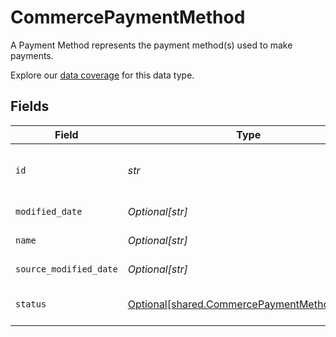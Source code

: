 # CommercePaymentMethod

A Payment Method represents the payment method(s) used to make payments.

Explore our [data coverage](https://knowledge.codat.io/supported-features/commerce?view=tab-by-data-type&dataType=commerce-paymentMethods) for this data type.


## Fields

| Field                                                                                              | Type                                                                                               | Required                                                                                           | Description                                                                                        | Example                                                                                            |
| -------------------------------------------------------------------------------------------------- | -------------------------------------------------------------------------------------------------- | -------------------------------------------------------------------------------------------------- | -------------------------------------------------------------------------------------------------- | -------------------------------------------------------------------------------------------------- |
| `id`                                                                                               | *str*                                                                                              | :heavy_check_mark:                                                                                 | A unique, persistent identifier for this record                                                    | 13d946f0-c5d5-42bc-b092-97ece17923ab                                                               |
| `modified_date`                                                                                    | *Optional[str]*                                                                                    | :heavy_minus_sign:                                                                                 | N/A                                                                                                | 2022-10-23T00:00:00.000Z                                                                           |
| `name`                                                                                             | *Optional[str]*                                                                                    | :heavy_minus_sign:                                                                                 | The name of the PaymentMethod                                                                      | Alipay                                                                                             |
| `source_modified_date`                                                                             | *Optional[str]*                                                                                    | :heavy_minus_sign:                                                                                 | N/A                                                                                                | 2022-10-23T00:00:00.000Z                                                                           |
| `status`                                                                                           | [Optional[shared.CommercePaymentMethodStatus]](../../models/shared/commercepaymentmethodstatus.md) | :heavy_minus_sign:                                                                                 | Status of the Payment Method.                                                                      |                                                                                                    |